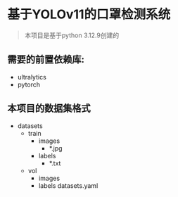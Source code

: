# 基于YOLOv11的口罩检测系统
>本项目是基于python 3.12.9创建的
>
## 需要的前置依赖库:
- ultralytics
- pytorch

## 本项目的数据集格式

- datasets
  - train
    - images
      - *.jpg
    - labels
      - *.txt
  - vol
    - images
    - labels
  datasets.yaml
